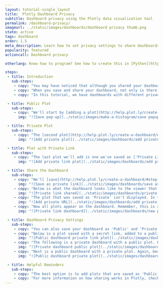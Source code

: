 ```yaml
---
layout: tutorial-single_layout
title:  Plotly Dashboard Privacy
subtitle: Dashboard privacy using the Plotly data visualization tool
permalink: /dashboard-privacy/
imageurl: ../static/images/dashboards/dashboard privacy thumb.png
state: active
tags: dashboard
order: 1.5
meta_description: Learn how to set privacy settings to share dashboards using the Plotly dashboard tool.
popularity: featured
actioncall: Dashboard privacy

otherlang: Know how to program? See how to create this in [Python](https://plot.ly/python/dashboard/) or [R](https://plot.ly/r/dashboard/).

steps:
 - title: Introduction
   sub-steps:
    - copy: "You may have noticed that although you shared your dashboard as 'Public' or by using a secret link, some of the plots were not appearing to viewers."
    - copy: "When you save and share your dashboard, not only is there a privacy setting for the dashboard, there's a privacy setting for individual plots too. You have to set the privacy of these plots so viewers can see your entire dashboard."
    - copy: "In this tutorial, we have dashboards with different privacy settings, and plots added to them with *their* own privacy settings. You'll see what they look like when they're shared."

 - title: Public Plot
   sub-steps:
    - copy: "We'll start by [adding a plot](http://help.plot.ly/create-a-dashboard/#step-3-add-a-plot) to our dashboard that was used in [this](http://help.plot.ly/make-a-2d-histogram-heatmap/) Plotly tutorial. It was saved as 'Public' so everyone can see it, not just Plotly users."
      img: "![Save pop-up](../static/images/make-a-histogram/save popup 2d hist.png)"   

 - title: Private Plot
   sub-steps:      
    - copy: "The [second plot](http://help.plot.ly/create-a-dashboard/#step-4-add-a-second-plot) we'll add to our dashboard was saved as 'Private'. See [this](http://help.plot.ly/how-sharing-works-in-plotly/#privacy-options) page to learn more about private plots."
      img: "![Add private plot](../static/images/dashboards/add private plot.png)"

 - title: Plot with Private Link
   sub-steps:      
    - copy: "The last plot we'll add is one we've saved as ['Private Link'](http://help.plot.ly/how-sharing-works-in-plotly/#secret-links)."
      img: "![Add private link plot](../static/images/dashboards/add private link plot.png)"

 - title: Share the Dashboard
   sub-steps:      
    - copy: "We'll [save](http://help.plot.ly/create-a-dashboard/#step-8-save-and-share-a-dashboard) our dashboard as 'Private Link', then click on 'Share' to find the shareable link."
      img: "![Save as private link](../static/images/dashboards/save as private link.png)"
    - copy: "Below is what the dashboard looks like to the viewer that was given this secret link. Remember, private links allow people with the link to view the dashboard, but it will not appear on your profile, nor is it searchable."
      img: "![Private link shared](../static/images/dashboards/private link shared.gif)"
    - copy: "The plot that was saved as 'Private' isn't displayed. In this case, we have to reset this graph's privacy setting, either as 'Public' or 'Private Link'. It's very important to note that the dashboard will not automatically update when it's changed to 'Private Link'. After you save it as 'Private Link', go back to your dashboard. Click on the plot, hit 'Edit', then select 'URL' to *enter the shareable link*. This is the only way to update your dashboard's plot from 'Private' to 'Private Link' and be viewable."   
      img: "![Add private URL](../static/images/dashboards/add private url.png)"    
    - copy: "Now all plots appear on the dashboard. Remember, this is a dashboard with a secret link."
      img: "![Private link dashboard](../static/images/dashboards/new private link viewed.gif)"

 - title: Dashboard Privacy Settings
   sub-steps:     
    - copy: "You can also save your dashboard as 'Public' and 'Private'. To show the different dashboard privacy settings and how they appear to a viewer, we've used the following examples." 
    - copy: "Below is a plot saved with a secret link, added to a public dashboard. As you can see, it's still viewable."
      img: "![Public dashboard private link plot](../static/images/dashboards/Public dashboard private link.png)"
    - copy: "The following is a private dashboard with a public plot. Even though the plot is public, the *dashboard* is private, so the viewer can't see it."
      img: "![Private dashboard public plot](../static/images/dashboards/Private dashboard public plot.png)"
    - copy: "Next is a public dashboard with a private plot. Again, because the plot was saved as *private*, it won't appear to another viewer."
      img: "![Public dashboard private plot](../static/images/dashboards/public dashboard private plot.png)"

 - title: Helpful Reminders
   sub-steps:      
    - copy: "The best option is to add plots that are saved as 'Public' or 'Private Link', and set your dashboard privacy setting as 'Private' or 'Private Link'. Adding a plot that's been saved as 'Private' won't appear to the viewer."
    - copy: "For more information on how sharing works in Plotly, check out [this](http://help.plot.ly/how-sharing-works-in-plotly/) page."   
---
```

